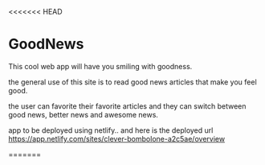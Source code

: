 <<<<<<< HEAD
# GoodNews

This cool web app will have you smiling with goodness.

the general use of this site is to read good news articles that make you feel good.

the user can favorite their favorite articles and they can switch between good news, better news and awesome news.

app to be deployed using netlify.. and here is the deployed url 
https://app.netlify.com/sites/clever-bombolone-a2c5ae/overview

=======